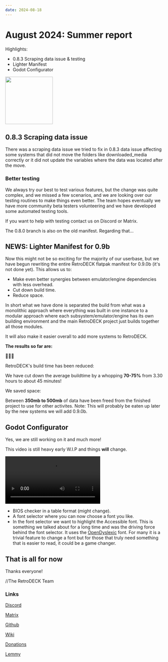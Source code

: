 ```yaml
---
date: 2024-08-18
---
```


# August 2024: Summer report

Highlights:

- 0.8.3 Scraping data issue & testing
- Lighter Manifest
- Godot Configurator


<!-- more -->

<img src="../../../rd-circle.png" width="150">

## 0.8.3 Scraping data issue

There was a scraping data issue we tried to fix in 0.8.3 data issue affecting some systems that did not move the folders like downloaded_media correctly or it did not update the variables where the data was located after the move.

### Better testing

We always try our best to test various features, but the change was quite complex, and we missed a few scenarios, and we are looking over our testing routines to make things even better. The team hopes eventually we have more community beta testers volunteering and we have developed some automated testing tools.

If you want to help with testing contact us on Discord or Matrix.

The 0.8.0 branch is also on the old manifest. Regarding that...

## NEWS: Lighter Manifest for 0.9b

Now this might not be so exciting for the majority of our userbase, but we have begun rewriting the entire RetroDECK flatpak manifest for 0.9.0b (it's not done yet). This allows us to:

- Make even better synergies between emulator/engine dependencies with less overhead.
- Cut down build time.
- Reduce space.

In short what we have done is separated the build from what was a monolithic approach where everything was built in one instance to a modular approach where each subsystem/emulator/engine has its own building environment and the main RetroDECK project just builds together all those modules.

It will also make it easier overall to add more systems to RetroDECK.

**The results so far are:**

🥁🥁🥁

RetroDECK's build time has been reduced:

We have cut down the average buildtime by a whopping **70-75%** from 3.30 hours to about 45 minutes!

We saved space:

Between **350mb to 500mb** of data have been freed from the finished project to use for other activites. Note: This will probably be eaten up later by the new systems we will add 0.9.0b.


## Godot Configurator

Yes, we are still working on it and much more!

This video is still heavy early W.I.P and things **will** change.

![type:video](ConfiguratorGodot.mp4)


- BIOS checker in a table format (might change).
- A font selector where you can now choose a font you like.
- In the font selector we want to highlight the Accessible font. This is something we talked about for a long time and was the driving force behind the font selector. It uses the [OpenDyslexic](https://opendyslexic.org/) font. For many it is a trivial feature to change a font but for those that truly need something that is easier to read, it could be a game changer.

## That is all for now

Thanks everyone!

//The RetroDECK Team

### Links

[Discord](https://discord.gg/WDc5C9YWMx)

[Matrix](https://matrix.to/#/#retrodeck:matrix.org)

[Github](https://github.com/XargonWan/RetroDECK)

[Wiki](https://github.com/XargonWan/RetroDECK/wiki)

[Donations](https://retrodeck.readthedocs.io/en/latest/wiki_about/donations-licenses/)

[Lemmy](https://lemmy.zip/c/retrodeck)
